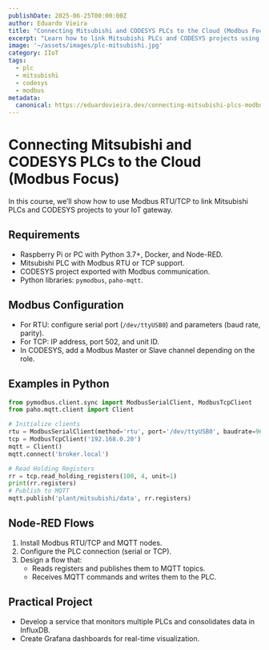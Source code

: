 ```yaml
---
publishDate: 2025-06-25T00:00:00Z
author: Eduardo Vieira
title: "Connecting Mitsubishi and CODESYS PLCs to the Cloud (Modbus Focus)"
excerpt: "Learn how to link Mitsubishi PLCs and CODESYS projects using Modbus RTU/TCP with Node-RED and Python."
image: '~/assets/images/plc-mitsubishi.jpg'
category: IIoT
tags:
  - plc
  - mitsubishi
  - codesys
  - modbus
metadata:
  canonical: https://eduardovieira.dev/connecting-mitsubishi-plcs-modbus
---
```


# Connecting Mitsubishi and CODESYS PLCs to the Cloud (Modbus Focus)

In this course, we’ll show how to use Modbus RTU/TCP to link Mitsubishi PLCs and CODESYS projects to your IoT gateway.

## Requirements
- Raspberry Pi or PC with Python 3.7+, Docker, and Node-RED.
- Mitsubishi PLC with Modbus RTU or TCP support.
- CODESYS project exported with Modbus communication.
- Python libraries: `pymodbus`, `paho-mqtt`.

## Modbus Configuration
- For RTU: configure serial port (`/dev/ttyUSB0`) and parameters (baud rate, parity).
- For TCP: IP address, port 502, and unit ID.
- In CODESYS, add a Modbus Master or Slave channel depending on the role.

## Examples in Python
```python
from pymodbus.client.sync import ModbusSerialClient, ModbusTcpClient
from paho.mqtt.client import Client

# Initialize clients
rtu = ModbusSerialClient(method='rtu', port='/dev/ttyUSB0', baudrate=9600)
tcp = ModbusTcpClient('192.168.0.20')
mqtt = Client()
mqtt.connect('broker.local')

# Read Holding Registers
rr = tcp.read_holding_registers(100, 4, unit=1)
print(rr.registers)
# Publish to MQTT
mqtt.publish('plant/mitsubishi/data', rr.registers)
```

## Node-RED Flows
1. Install Modbus RTU/TCP and MQTT nodes.
2. Configure the PLC connection (serial or TCP).
3. Design a flow that:
   - Reads registers and publishes them to MQTT topics.
   - Receives MQTT commands and writes them to the PLC.

## Practical Project
- Develop a service that monitors multiple PLCs and consolidates data in InfluxDB.
- Create Grafana dashboards for real-time visualization.
